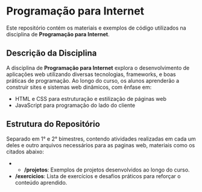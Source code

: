 # Programação para Internet

Este repositório contém os materiais e exemplos de código utilizados na disciplina de **Programação para Internet**.

## Descrição da Disciplina

A disciplina de **Programação para Internet** explora o desenvolvimento de aplicações web utilizando diversas tecnologias, frameworks, e boas práticas de programação. Ao longo do curso, os alunos aprenderão a construir sites e sistemas web dinâmicos, com ênfase em:

- HTML e CSS para estruturação e estilização de páginas web
- JavaScript para programação do lado do cliente

## Estrutura do Repositório

Separado em 1° e 2° bimestres, contendo atividades realizadas em cada um deles e outro arquivos necessários para as paginas web, materiais como os citados abaixo:

- - **/projetos**: Exemplos de projetos desenvolvidos ao longo do curso.
- **/exercicios**: Lista de exercícios e desafios práticos para reforçar o conteúdo aprendido.
